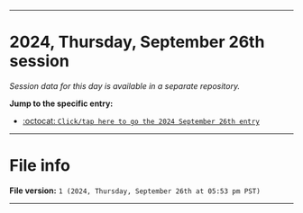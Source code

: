 
***

# 2024, Thursday, September 26th session

_Session data for this day is available in a separate repository._

**Jump to the specific entry:**

- [:octocat: `Click/tap here to go the 2024 September 26th entry`](https://github.com/seanpm2001/SeansLifeArchive_Images_TinyTower_Y2024/tree/SeansLifeArchive_Images_TinyTower_Y2024_Main-dev/2024/09_September/26/)

***

# File info

**File version:** `1 (2024, Thursday, September 26th at 05:53 pm PST)`

***
